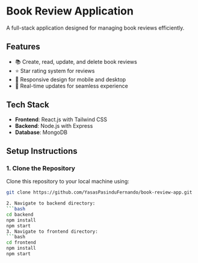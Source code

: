 # **Book Review Application**

A full-stack application designed for managing book reviews efficiently.

## **Features**
- 📚 Create, read, update, and delete book reviews
- ⭐ Star rating system for reviews
- 📱 Responsive design for mobile and desktop
- 🔄 Real-time updates for seamless experience

## **Tech Stack**
- **Frontend**: React.js with Tailwind CSS
- **Backend**: Node.js with Express
- **Database**: MongoDB

## **Setup Instructions**

### 1. **Clone the Repository**
   Clone this repository to your local machine using:
   ```bash
   git clone https://github.com/YasasPasinduFernando/book-review-app.git
   
2. Navigate to backend directory:
   ```bash
   cd backend
   npm install
   npm start
3. Navigate to frontend directory:
   ```bash
   cd frontend
   npm install
   npm start
